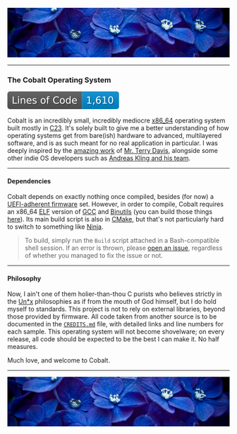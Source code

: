 ![top_banner](https://github.com/israfiel-a/israfiel-a/blob/main/cobalt-banner.jpg)

---

### The Cobalt Operating System
![loc_badge](https://github.com/israfiel-a/cobalt/blob/badges/loc.svg)


Cobalt is an incredibly small, incredibly mediocre [x86_64](https://en.wikipedia.org/wiki/X86-64) operating system built mostly in [C23](https://en.wikipedia.org/wiki/C23_(C_standard_revision)). It's solely built to give me a better understanding of how operating systems get from bare(ish) hardware to advanced, multilayered software, and is as such meant for no real application in particular. I was deeply inspired by the [amazing work](https://templeos.org/) of [Mr. Terry Davis](https://en.wikipedia.org/wiki/Terry_A._Davis), alongside some other indie OS developers such as [Andreas Kling and his team](https://en.wikipedia.org/wiki/SerenityOS).

---

#### Dependencies
Cobalt depends on exactly nothing once compiled, besides (for now) a [UEFI-adherent firmware](https://en.wikipedia.org/wiki/UEFI) set. However, in order to compile, Cobalt requires an x86_64 [ELF](https://en.wikipedia.org/wiki/Executable_and_Linkable_Format) version of [GCC](https://gcc.gnu.org/) and [Binutils](https://www.gnu.org/software/binutils/) (you can build those things [here](https://wiki.osdev.org/GCC_Cross-Compiler)). Its main build script is also in [CMake](https://cmake.org/), but that's not particularly hard to switch to something like [Ninja](https://ninja-build.org/).

> To build, simply run the `Build` script attached in a Bash-compatible shell session. If an error is thrown, please [open an issue](https://github.com/israfiel-a/cobalt/issues), regardless of whether you managed to fix the issue or not.

---

#### Philosophy
Now, I ain't one of them holier-than-thou C purists who believes strictly in the [Un*x](https://en.wikipedia.org/wiki/Unix) philosophies as if from the mouth of God himself, but I do hold myself to standards. This project is not to rely on external libraries, beyond those provided by firmware. All code taken from another source is to be documented in the [`CREDITS.md`](./CREDITS.md) file, with detailed links and line numbers for each sample. This operating system will not become shovelware; on every release, all code should be expected to be the best I can make it. No half measures.

Much love, and welcome to Cobalt.

---

![bottom_banner](https://github.com/israfiel-a/israfiel-a/blob/main/cobalt-banner.jpg)